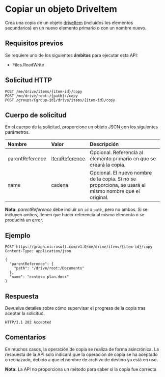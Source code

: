 # <a name="copy-a-driveitem"></a>Copiar un objeto DriveItem

Crea una copia de un objeto [driveItem](../resources/driveitem.md) (incluidos los elementos secundarios) en un nuevo elemento primario o con un nombre nuevo.

## <a name="prerequisites"></a>Requisitos previos
Se requiere uno de los siguientes **ámbitos** para ejecutar esta API:

  * Files.ReadWrite

## <a name="http-request"></a>Solicitud HTTP

<!-- { "blockType": "ignored" } -->
```
POST /me/drive/items/{item-id}/copy
POST /me/drive/root:/{path}:/copy
POST /groups/{group-id}/drive/items/{item-id}/copy
```

## <a name="request-body"></a>Cuerpo de solicitud
En el cuerpo de la solicitud, proporcione un objeto JSON con los siguientes parámetros.


| Nombre            | Valor                                          | Descripción                                                                                                 |
|:----------------|:-----------------------------------------------|:------------------------------------------------------------------------------------------------------------|
| parentReference | [ItemReference](../resources/itemreference.md) | Opcional. Referencia al elemento primario en que se creará la copia.                                         |
| name            | cadena                                         | Opcional. El nuevo nombre de la copia. Si no se proporciona, se usará el mismo nombre que el original.    |

**Nota:** _parentReference_ debe incluir un `id` o `path`, pero no ambos. Si se incluyen ambos, tienen que hacer referencia al mismo elemento o se producirá un error.

## <a name="example"></a>Ejemplo

<!-- { "blockType": "request", "name": "copy-item", "scopes": "files.readwrite" } -->
```http
POST https://graph.microsoft.com/v1.0/me/drive/items/{item-id}/copy
Content-Type: application/json

{
  "parentReference": {
    "path": "/drive/root:/Documents"
  },
  "name": "contoso plan.docx"
}
```

## <a name="response"></a>Respuesta

Devuelve detalles sobre cómo supervisar el progreso de la copia tras aceptar la solicitud.

<!-- { "blockType": "response" } -->
```http
HTTP/1.1 202 Accepted
```

## <a name="remarks"></a>Comentarios

En muchos casos, la operación de copia se realiza de forma asincrónica. La respuesta de la API solo indicará que la operación de copia se ha aceptado o rechazado, debido a que el nombre de archivo de destino ya está en uso.

**Nota:** La API no proporciona un método para saber si la copia fue correcta.

<!-- {
  "type": "#page.annotation",
  "description": "Create a copy of an existing item.",
  "keywords": "copy existing item",
  "section": "documentation",
  "tocPath": "OneDrive/Item/Copy"
} -->
